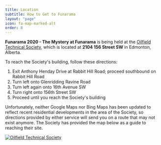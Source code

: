 ```yaml
---
title: Location
subtitle: How to Get to Funarama
layout: "page"
icon: fa-map-marked-alt
order: 8
---
```

<b>Funarama 2020 - The Mystery at Funarama</b> is being held at the <a href="https://www.edmonton-ots.com/">Oilfield Technical Society</a>, which is located at <strong>2104 156 Street SW</strong> in Edmonton, Alberta. 

To reach the Society's building, follow these directions:

<ol>
<li>Exit Anthony Henday Drive at Rabbit Hill Road; proceed southbound on Rabbit Hill Road</li>
<li>Turn left onto Glenridding Ravine Road</li>
<li>Turn left again onto 16th Avenue SW</li>
<li>Turn right onto 156th Street SW</li>
<li>Proceed until you reach the Society's building</li>
</ol>

Unfortunately, neither Google Maps nor Bing Maps has been updated to reflect recent residential developments in the area of the Society, so directions provided by either service will send you on a route that may not exist anymore. The Society has provided the map below as a guide to reaching their site.

<a href="#" class="image fit"><img src="{{ 'assets/images/otsmap.jpg' | relative_url }}" alt="Oilfield Technical Society" /></a>